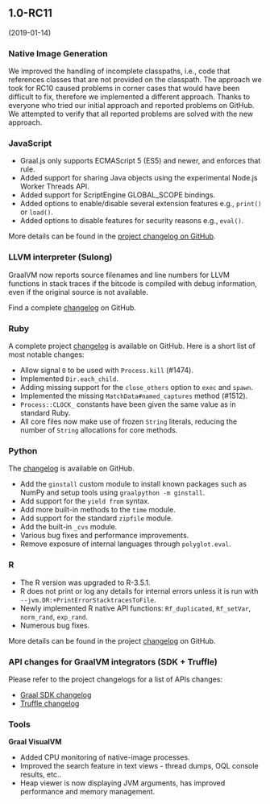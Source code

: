 ## 1.0-RC11
(2019-01-14)

### Native Image Generation

We improved the handling of incomplete classpaths, i.e., code that references classes that are not provided on the classpath. The approach we took for RC10 caused problems in corner cases that would have been difficult to fix, therefore we implemented a different approach. Thanks to everyone who tried our initial approach and reported problems on GitHub. We attempted to verify that all reported problems are solved with the new approach.

### JavaScript

* Graal.js only supports ECMAScript 5 (ES5) and newer, and enforces that rule.
* Added support for sharing Java objects using the experimental Node.js Worker Threads API.
* Added support for ScriptEngine GLOBAL_SCOPE bindings.
* Added options to enable/disable several extension features e.g., `print()` or `load()`.
* Added options to disable features for security reasons e.g., `eval()`.

More details can be found in the [project changelog on GitHub](https://github.com/graalvm/graaljs/blob/master/CHANGELOG.md#version-100-rc11).

### LLVM interpreter (Sulong)

GraalVM now reports source filenames and line numbers for LLVM functions in stack traces if the bitcode is compiled with debug information, even if the original source is not available.

Find a complete [changelog](https://github.com/oracle/graal/blob/master/sulong/CHANGELOG.md#version-100-rc11) on GitHub.

### Ruby

A complete project [changelog](https://github.com/oracle/truffleruby/blob/master/CHANGELOG.md#10-rc-11) is available on GitHub. Here is a short list of most notable changes:

* Allow signal `0` to be used with `Process.kill` (#1474).
* Implemented `Dir.each_child`.
* Adding missing support for the `close_others` option to `exec` and `spawn`.
* Implemented the missing `MatchData#named_captures` method (#1512).
* `Process::CLOCK_` constants have been given the same value as in standard Ruby.
* All core files now make use of frozen `String` literals, reducing the number of `String` allocations for core methods.

### Python

The [changelog](https://github.com/graalvm/graalpython/blob/master/CHANGELOG.md#version-100-rc11) is available on GitHub.

* Add the `ginstall` custom module to install known packages such as NumPy and setup tools using `graalpython -m ginstall`.
* Add support for the `yield from` syntax.
* Add more built-in methods to the `time` module.
* Add support for the standard `zipfile` module.
* Add the built-in `_cvs` module.
* Various bug fixes and performance improvements.
* Remove exposure of internal languages through `polyglot.eval`.

### R

* The R version was upgraded to R-3.5.1.
* R does not print or log any details for internal errors unless it is run with  `--jvm.DR:+PrintErrorStacktracesToFile`.
* Newly implemented R native API functions:  `Rf_duplicated`, `Rf_setVar`, `norm_rand`, `exp_rand`.
* Numerous bug fixes.

More details can be found in the project [changelog](https://github.com/oracle/fastr/blob/master/CHANGELOG.md#10-rc-11) on GitHub.


### API changes for GraalVM integrators (SDK + Truffle)

Please refer to the project changelogs for a list of APIs changes:
- [Graal SDK changelog](https://github.com/oracle/graal/blob/master/sdk/CHANGELOG.md#version-10-rc11)
- [Truffle changelog](https://github.com/oracle/graal/blob/master/truffle/CHANGELOG.md#version-100-rc11)


### Tools

**Graal VisualVM**

* Added CPU monitoring of native-image processes.
* Improved the search feature in text views - thread dumps, OQL console results, etc..
* Heap viewer is now displaying JVM arguments, has improved performance and memory management.
